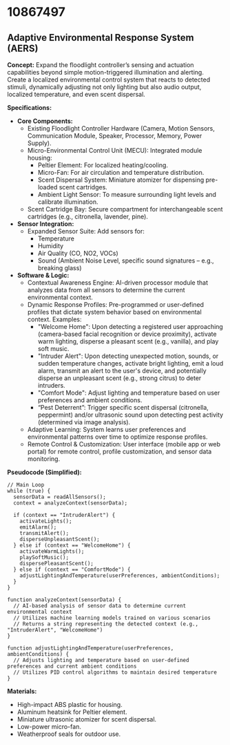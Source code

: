 # 10867497

## Adaptive Environmental Response System (AERS)

**Concept:** Expand the floodlight controller’s sensing and actuation capabilities beyond simple motion-triggered illumination and alerting. Create a localized environmental control system that reacts to detected stimuli, dynamically adjusting not only lighting but also audio output, localized temperature, and even scent dispersal.

**Specifications:**

*   **Core Components:**
    *   Existing Floodlight Controller Hardware (Camera, Motion Sensors, Communication Module, Speaker, Processor, Memory, Power Supply).
    *   Micro-Environmental Control Unit (MECU): Integrated module housing:
        *   Peltier Element: For localized heating/cooling.
        *   Micro-Fan: For air circulation and temperature distribution.
        *   Scent Dispersal System: Miniature atomizer for dispensing pre-loaded scent cartridges.
        *   Ambient Light Sensor: To measure surrounding light levels and calibrate illumination.
    *   Scent Cartridge Bay: Secure compartment for interchangeable scent cartridges (e.g., citronella, lavender, pine).
*   **Sensor Integration:**
    *   Expanded Sensor Suite: Add sensors for:
        *   Temperature
        *   Humidity
        *   Air Quality (CO, NO2, VOCs)
        *   Sound (Ambient Noise Level, specific sound signatures – e.g., breaking glass)
*   **Software & Logic:**
    *   Contextual Awareness Engine: AI-driven processor module that analyzes data from all sensors to determine the current environmental context.
    *   Dynamic Response Profiles: Pre-programmed or user-defined profiles that dictate system behavior based on environmental context. Examples:
        *   "Welcome Home": Upon detecting a registered user approaching (camera-based facial recognition or device proximity), activate warm lighting, disperse a pleasant scent (e.g., vanilla), and play soft music.
        *   "Intruder Alert": Upon detecting unexpected motion, sounds, or sudden temperature changes, activate bright lighting, emit a loud alarm, transmit an alert to the user's device, and potentially disperse an unpleasant scent (e.g., strong citrus) to deter intruders.
        *   "Comfort Mode": Adjust lighting and temperature based on user preferences and ambient conditions.
        *   “Pest Deterrent”: Trigger specific scent dispersal (citronella, peppermint) and/or ultrasonic sound upon detecting pest activity (determined via image analysis).
    *   Adaptive Learning: System learns user preferences and environmental patterns over time to optimize response profiles.
    *   Remote Control & Customization: User interface (mobile app or web portal) for remote control, profile customization, and sensor data monitoring.

**Pseudocode (Simplified):**

```
// Main Loop
while (true) {
  sensorData = readAllSensors();
  context = analyzeContext(sensorData);

  if (context == "IntruderAlert") {
    activateLights();
    emitAlarm();
    transmitAlert();
    disperseUnpleasantScent();
  } else if (context == "WelcomeHome") {
    activateWarmLights();
    playSoftMusic();
    dispersePleasantScent();
  } else if (context == "ComfortMode") {
    adjustLightingAndTemperature(userPreferences, ambientConditions);
  }
}

function analyzeContext(sensorData) {
  // AI-based analysis of sensor data to determine current environmental context
  // Utilizes machine learning models trained on various scenarios
  // Returns a string representing the detected context (e.g., "IntruderAlert", "WelcomeHome")
}

function adjustLightingAndTemperature(userPreferences, ambientConditions) {
  // Adjusts lighting and temperature based on user-defined preferences and current ambient conditions
  // Utilizes PID control algorithms to maintain desired temperature
}
```

**Materials:**

*   High-impact ABS plastic for housing.
*   Aluminum heatsink for Peltier element.
*   Miniature ultrasonic atomizer for scent dispersal.
*   Low-power micro-fan.
*   Weatherproof seals for outdoor use.